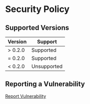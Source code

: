 [Report]: https://github.com/AfricaTechnologies/AfricaCalculateEngine/security/advisories

# Security Policy

## Supported Versions

| Version | Support     |
| ------- | ----------- |
| > 0.2.0 | Supported   |
| = 0.2.0 | Supported   |
| < 0.2.0 | Unsupported |

## Reporting a Vulnerability

[Report Vulnerability][Report]
